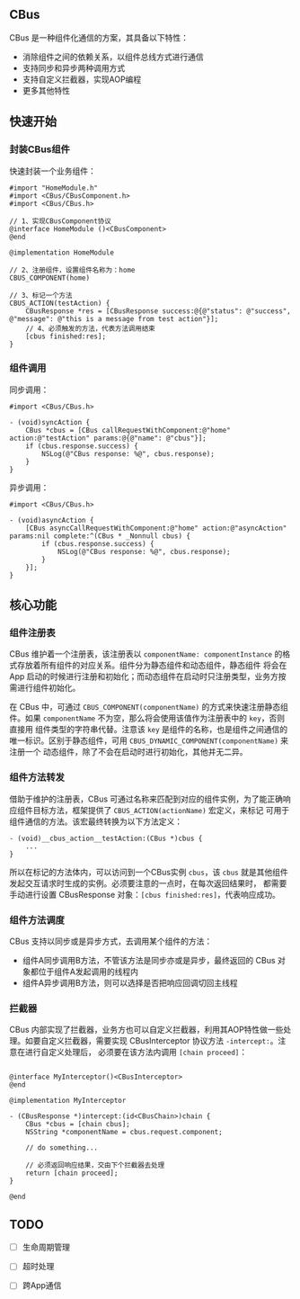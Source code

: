 ## CBus
CBus 是一种组件化通信的方案，其具备以下特性：
* 消除组件之间的依赖关系，以组件总线方式进行通信
* 支持同步和异步两种调用方式
* 支持自定义拦截器，实现AOP编程
* 更多其他特性

## 快速开始
### 封装CBus组件
快速封装一个业务组件：
```objc
#import "HomeModule.h"
#import <CBus/CBusComponent.h>
#import <CBus/CBus.h>

// 1、实现CBusComponent协议
@interface HomeModule ()<CBusComponent>
@end

@implementation HomeModule

// 2、注册组件，设置组件名称为：home
CBUS_COMPONENT(home)

// 3、标记一个方法
CBUS_ACTION(testAction) {
    CBusResponse *res = [CBusResponse success:@{@"status": @"success", @"message": @"this is a message from test action"}];
    // 4、必须触发的方法，代表方法调用结束
    [cbus finished:res];
}
```
### 组件调用
同步调用：
```objc
#import <CBus/CBus.h>

- (void)syncAction {
    CBus *cbus = [CBus callRequestWithComponent:@"home" action:@"testAction" params:@{@"name": @"cbus"}];
    if (cbus.response.success) {
        NSLog(@"CBus response: %@", cbus.response);
    }
}
```

异步调用：
```objc
#import <CBus/CBus.h>

- (void)asyncAction {
    [CBus asyncCallRequestWithComponent:@"home" action:@"asyncAction" params:nil complete:^(CBus * _Nonnull cbus) {
        if (cbus.response.success) {
            NSLog(@"CBus response: %@", cbus.response);
        }
    }];
}
```

## 核心功能
### 组件注册表
CBus 维护着一个注册表，该注册表以 `componentName: componentInstance` 的格式存放着所有组件的对应关系。组件分为静态组件和动态组件，静态组件
将会在 App 启动的时候进行注册和初始化；而动态组件在启动时只注册类型，业务方按需进行组件初始化。

在 CBus 中，可通过 `CBUS_COMPONENT(componentName)` 的方式来快速注册静态组件。如果 `componentName` 不为空，那么将会使用该值作为注册表中的 `key`，否则直接用
组件类型的字符串代替。注意该 `key` 是组件的名称，也是组件之间通信的唯一标识。区别于静态组件，可用 `CBUS_DYNAMIC_COMPONENT(componentName)` 来注册一个
动态组件，除了不会在启动时进行初始化，其他并无二异。

### 组件方法转发
借助于维护的注册表，CBus 可通过名称来匹配到对应的组件实例，为了能正确响应组件目标方法，框架提供了 `CBUS_ACTION(actionName)` 宏定义，来标记
可用于组件通信的方法。该宏最终转换为以下方法定义：
```objc
- (void)__cbus_action__testAction:(CBus *)cbus {
    ...
}
```
所以在标记的方法体内，可以访问到一个CBus实例 `cbus`，该 `cbus` 就是其他组件发起交互请求时生成的实例。必须要注意的一点时，在每次返回结果时，
都需要手动进行设置 CBusResponse 对象：`[cbus finished:res]`，代表响应成功。

### 组件方法调度
CBus 支持以同步或是异步方式，去调用某个组件的方法：
* 组件A同步调用B方法，不管该方法是同步亦或是异步，最终返回的 CBus 对象都位于组件A发起调用的线程内
* 组件A异步调用B方法，则可以选择是否把响应回调切回主线程

### 拦截器
CBus 内部实现了拦截器，业务方也可以自定义拦截器，利用其AOP特性做一些处理。如要自定义拦截器，需要实现 CBusInterceptor 协议方法 `-intercept:`。注意在进行自定义处理后，
必须要在该方法内调用 `[chain proceed]`：
```objc

@interface MyInterceptor()<CBusInterceptor>
@end

@implementation MyInterceptor

- (CBusResponse *)intercept:(id<CBusChain>)chain {
    CBus *cbus = [chain cbus];
    NSString *componentName = cbus.request.component;
    
    // do something...
    
    // 必须返回响应结果，交由下个拦截器去处理
    return [chain proceed];
}

@end
```

## TODO
- [ ] 生命周期管理
- [ ] 超时处理
- [ ] 跨App通信

